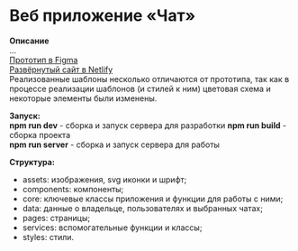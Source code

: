 # Веб приложение «Чат»

**Описание**  
...  
[Прототип в Figma](https://www.figma.com/file/Q9deLsYNOyxQYDvkhhnaS4/Chat?node-id=10%3A2)  
[Развёрнутый сайт в Netlify](https://chic-beijinho-596b6d.netlify.app)  
Реализованные шаблоны несколько отличаются от прототипа, так как в процессе реализации шаблонов (и стилей к ним) цветовая схема и некоторые элементы были изменены.

**Запуск:**  
**npm run dev** - сборка и запуск сервера для разработки
**npm run build** - сборка проекта  
**npm run server** - сборка и запуск сервера для работы

**Структура:**

- assets: изображения, svg иконки и шрифт;
- components: компоненты;
- core: ключевые классы приложения и функции для работы с ними;
- data: данные о владельце, пользователях и выбранных чатах;
- pages: страницы;
- services: вспомогательные функции и классы;
- styles: стили.
